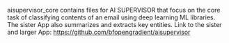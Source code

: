 aisupervisor_core contains files for AI SUPERVISOR that focus on the core task of classifying contents of an email using deep learning ML libraries. The sister App also summarizes and extracts key entities. Link to the sister and larger App: https://github.com/bfopengradient/aisupervisor

 
   
